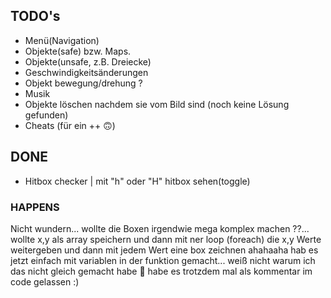 ## TODO's
- Menü(Navigation)
- Objekte(safe) bzw. Maps.
- Objekte(unsafe, z.B. Dreiecke)
- Geschwindigkeitsänderungen
- Objekt bewegung/drehung ?
- Musik
- Objekte löschen nachdem sie vom Bild sind (noch keine Lösung gefunden)
- Cheats (für ein ++ 🙃)

## DONE
- Hitbox checker | mit "h" oder "H" hitbox sehen(toggle)

### HAPPENS
Nicht wundern... wollte die Boxen irgendwie mega komplex machen ??...
wollte x,y als array speichern und dann mit ner loop (foreach) die x,y Werte weitergeben und dann mit jedem Wert eine box zeichnen ahahaaha
hab es jetzt einfach mit variablen in der funktion gemacht... weiß nicht warum ich das nicht gleich gemacht habe 🥲
habe es trotzdem mal als kommentar im code gelassen :)